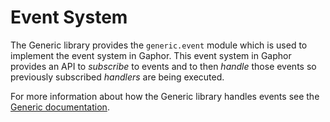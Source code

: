 # Event System

The Generic library provides the `generic.event` module which is used to
implement the event system in Gaphor. This event system in Gaphor provides an
API to *subscribe* to events and to then *handle* those events so previously
subscribed *handlers* are being executed.

For more information about how the Generic library handles events see the
[Generic documentation](https://generic.readthedocs.io).
